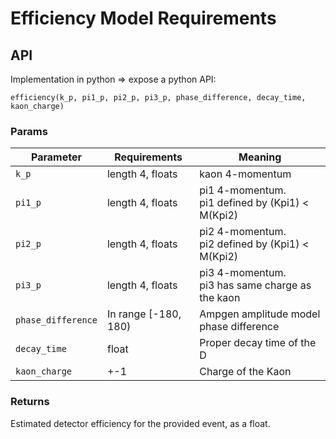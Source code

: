 Efficiency Model Requirements
====

API
----
Implementation in python => expose a python API:

```
efficiency(k_p, pi1_p, pi2_p, pi3_p, phase_difference, decay_time, kaon_charge)
```

### Params
| Parameter   | Requirements |    Meaning       |
| ---------   | ------------ | --------------   |
|    `k_p`    | length 4, floats     | kaon 4-momentum  |
|    `pi1_p`  | length 4, floats     | pi1 4-momentum. <br> pi1 defined by  (Kpi1) < M(Kpi2) |
|    `pi2_p`  | length 4, floats     | pi2 4-momentum. <br> pi2 defined by (Kpi1) < M(Kpi2)  |
|    `pi3_p`  | length 4, floats     | pi3 4-momentum. <br> pi3 has same charge as the kaon  |
|    `phase_difference`  | In range [-180, 180)     | Ampgen amplitude model phase difference  |
| `decay_time` | float | Proper decay time of the D |
| `kaon_charge` | +-1 | Charge of the Kaon |


### Returns
Estimated detector efficiency for the provided event, as a float.
